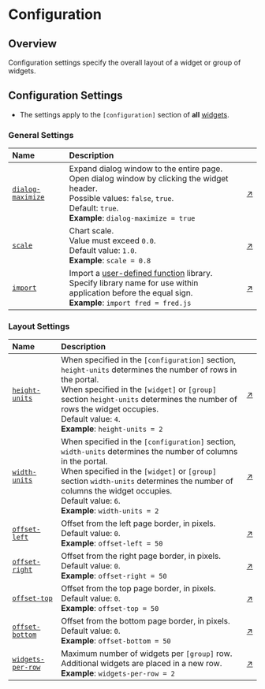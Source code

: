 # Configuration

## Overview

Configuration settings specify the overall layout of a widget or group of widgets.

## Configuration Settings

* The settings apply to the `[configuration]` section of **all** [widgets](../widgets/README.md).

### General Settings

Name | Description | &nbsp;
:--|:--|:--
<a name="dialog-maximize"></a>[`dialog-maximize`](#dialog-maximize)|  Expand dialog window to the entire page.<br>Open dialog window by clicking the widget header.<br>Possible values: `false`, `true`.<br>Default: `true`.<br>**Example**: `dialog-maximize = true`|  [↗](https://apps.axibase.com/chartlab/3b936aa0)
<a name="scale"></a>[`scale`](#scale)| Chart scale.<br>Value must exceed `0.0`.<br>Default value: `1.0`.<br>**Example**: `scale = 0.8`| [↗](https://apps.axibase.com/chartlab/2d8b7baf)
<a name="import"></a>[`import`](#import) | Import a [user-defined function](../syntax/udf.md#function-libraries) library.<br>Specify library name for use within application before the equal sign.<br>**Example**: `import fred = fred.js` | [↗](https://apps.axibase.com/chartlab/19c955c0)

### Layout Settings

Name | Description | &nbsp;
:--|:--|:--
<a name="height-units"></a>[`height-units`](#height-units) | When specified in the `[configuration]` section, `height-units` determines the number of rows in the portal.<br>When specified in the `[widget]` or `[group]` section `height-units` determines the number of rows the widget occupies.<br>Default value: `4`.<br>**Example**: `height-units = 2`|[↗](https://apps.axibase.com/chartlab/63f747f0)
<a name="width-units"></a>[`width-units`](#width-units)| When specified in the `[configuration]` section, `width-units` determines the number of columns in the portal.<br>When specified in the `[widget]` or `[group]` section `width-units` determines the number of columns the widget occupies.<br>Default value: `6`.<br>**Example**: `width-units = 2`|[↗](https://apps.axibase.com/chartlab/1b677aa7)
<a name="offset-left"></a>[`offset-left`](#offset-left)| Offset from the left page border, in pixels.<br>Default value: `0`.<br>**Example**: `offset-left = 50`| [↗](https://apps.axibase.com/chartlab/66ed9482)
<a name="offset-right"></a>[`offset-right`](#offset-right) | Offset from the right page border, in pixels.<br>Default value: `0`.<br>**Example**: `offset-right = 50`| [↗](https://apps.axibase.com/chartlab/05ab6fe4)
<a name="offset-top"></a>[`offset-top`](#offset-top)| Offset from the top page border, in pixels.<br>Default value: `0`.<br>**Example**: `offset-top = 50`| [↗](https://apps.axibase.com/chartlab/0270fd12)
<a name="offset-bottom"></a>[`offset-bottom`](#offset-bottom)| Offset from the bottom page border, in pixels.<br>Default value: `0`.<br>**Example**:  `offset-bottom = 50`| [↗](https://apps.axibase.com/chartlab/a671b469)
<a name="widgets-per-row"></a>[`widgets-per-row`](#widgets-per-row)  | Maximum number of widgets per `[group]` row.<br> Additional widgets are placed in a new row.<br>**Example**: `widgets-per-row = 2`|  [↗](https://apps.axibase.com/chartlab/528ea252) |
